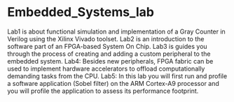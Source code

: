 # Embedded_Systems_lab

Lab1 is about functional simulation and implementation of a Gray Counter in Verilog using
the Xilinx Vivado toolset.
Lab2 is an introduction to the software part of an FPGA-based System On Chip.
Lab3 is guides you through the process of creating and adding a custom peripheral to the embedded system.
Lab4:
Besides new peripherals, FPGA fabric can be used to implement hardware accelerators to
offload computationally demanding tasks from the CPU.
Lab5:
In this lab you will first run and profile a software application (Sobel filter) on the ARM Cortex-A9 processor and you will profile the application to assess its
performance footprint.
